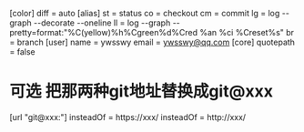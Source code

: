 [color]
    diff = auto
[alias]
    st = status
    co = checkout
    cm = commit
    lg = log --graph --decorate --oneline
    ll = log --graph --pretty=format:\"%C(yellow)%h%Cgreen%d%Cred %an %ci %Creset%s\"
    br = branch
[user]
    name = ywsswy
    email = ywsswy@qq.com
[core]
    quotepath = false
# 可选 把那两种git地址替换成git@xxx
[url "git@xxx:"]
        insteadOf = https://xxx/
        insteadOf = http://xxx/
